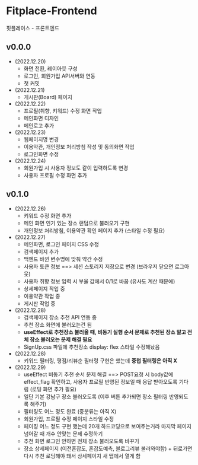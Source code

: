 # Fitplace-Frontend
핏플레이스 - 프론트엔드

## **v0.0.0**
- (2022.12.20)
  - 화면 전환, 레이아웃 구성
  - 로그인, 회원가입 API서버와 연동
  - 첫 커밋
- (2022.12.21)
  - 게시판(Board) 페이지
- (2022.12.22)
  - 프로필(취향, 키워드) 수정 화면 작업
  - 메인화면 디자인
  - 메인로고 추가
- (2022.12.23)
  - 웹페이지명 변경
  - 이용약관, 개인정보 처리방침 작성 및 동의화면 작업
  - 로그인화면 수정
- (2022.12.24)
  - 회원가입 시 사용자 정보도 같이 입력하도록 변경
  - 사용자 프로필 수정 화면 추가
  
## **v0.1.0**
- (2022.12.26)
  - 키워드 수정 화면 추가
  - 메인 화면 인기 있는 장소 랜덤으로 불러오기 구현
  - 개인정보 처리방침, 이용약관 확인 페이지 추가 (스타일 수정 필요)
- (2022.12.27)
  - 메인화면, 로그인 페이지 CSS 수정
  - 검색페이지 추가
  - 백엔드 바뀐 변수명에 맞춰 약간 수정
  - 사용자 토큰 정보 ==> 세션 스토리지 저장으로 변경 (브라우저 닫으면 로그아웃)
  - 사용자 취향 정보 입력 시 부울 값에서 0/1로 바꿈 (유사도 계산 때문에)
  - 상세페이지 작업 중
  - 이용약관 작업 중
  - 게시판 작업 중
- (2022.12.28)
  - 검색페이지 장소 추천 API 연동 중
  - 추천 장소 화면에 불러오는건 됨
  - **useEffect로 추천장소 불러올 때, 비동기 실행 순서 문제로 추천된 장소 말고 전체 장소 불러오는 문제 해결 필요**
  - SignUp.css 파일에 추천장소 display: flex 스타일 수정해놨음
- (2022.12.28)
  - 키워드 필터링, 평점/리뷰순 필터링 구현은 했는데 **중첩 필터링은 아직 X**
- (2022.12.29)
  - useEffect 비동기 추천 순서 문제 해결 ==> POST요청 시 body값에 effect_flag 확인하고, 사용자 프로필 반영된 정보일 때 응답 받아오도록 기다림 (로딩 화면 추가 필요)
  - 일단 기본 강남구 장소 불러오도록 (이후 버튼 추가되면 장소 필터링 반영되도록 해주기)
  - 필터링도 어느 정도 완료 (중분류는 아직 X)
  - 회원가입, 프로필 수정 페이지 스타일 수정
  - 페이징 어느 정도 구현 했는데 20개 하드코딩으로 보여주는거라 마지막 페이지 넘어갈 때 개수 안맞는 문제 수정하기
  - 추천 화면 로그인 안하면 전체 장소 불러오도록 바꾸기
  - 장소 상세페이지 (이전혼잡도, 혼잡도예측, 블로그리뷰 불러와야함) + 뒤로가면 다시 추천 로딩해야 돼서 상세페이지 새 탭에서 열게 함